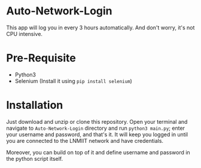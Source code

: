 # Auto-Network-Login
This app will log you in every 3 hours automatically. And don't worry, it's not CPU intensive.

# Pre-Requisite
- Python3
- Selenium (Install it using `pip install selenium`)

# Installation
Just download and unzip or clone this repository. Open your terminal and navigate to `Auto-Network-Login` directory and run `python3 main.py`; enter your username and password, and that's it. It will keep you logged in until you are connected to the LNMIIT network and have credentials.

Moreover, you can build on top of it and define username and password in the python script itself.
